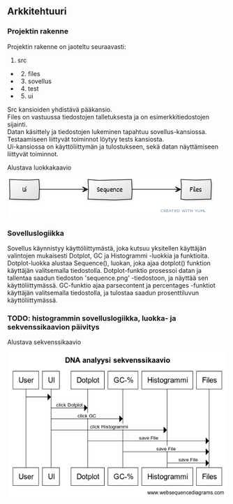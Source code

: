 ## Arkkitehtuuri

### Projektin rakenne

Projektin rakenne on jaoteltu seuraavasti:
1. src  
  * 2. files
  * 3. sovellus
  * 4. test
  * 5. ui

Src kansioiden yhdistävä pääkansio.  
Files on vastuussa tiedostojen talletuksesta ja on esimerkkitiedostojen sijainti.  
Datan käsittely ja tiedostojen lukeminen tapahtuu sovellus-kansiossa.  
Testaamiseen liittyvät toiminnot löytyy tests kansiosta.  
Ui-kansiossa on käyttöliittymän ja tulostukseen, sekä datan näyttämiseen liittyvät toiminnot.  

Alustava luokkakaavio

![kaavio](./Alustava_luokkakaavio.png)

### Sovelluslogiikka

Sovellus käynnistyy käyttöliittymästä, joka kutsuu yksitellen käyttäjän valintojen mukaisesti Dotplot, GC ja Histogrammi -luokkia ja funktioita.  
Dotplot-luokka alustaa Sequence(), luokan, joka ajaa dotplot() funktion käyttäjän valitsemalla tiedostolla.
Dotplot-funktio prosessoi datan ja tallentaa saadun tiedoston 'sequence.png' -tiedostoon, ja näyttää sen käyttöliittymässä.
GC-funktio ajaa parsecontent ja percentages -funktiot käyttäjän valitsemalla tiedostolla, ja tulostaa saadun prosenttiluvun käyttöliittymässä.

### TODO: histogrammin sovelluslogiikka, luokka- ja sekvenssikaavion päivitys

Alustava sekvenssikaavio  

![kaavio](./sekvenssikaavio.png)
